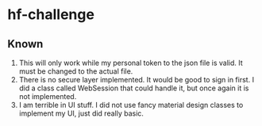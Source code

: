 # hf-challenge

## Known

1. This will only work while my personal token to the json file is valid. It must be changed to the actual file. 
1. There is no secure layer implemented. It would be good to sign in first. I did a class called WebSession that could handle it, but once again it is not implemented.
1. I am terrible in UI stuff. I did not use fancy material design classes to implement my UI, just did really basic. 
